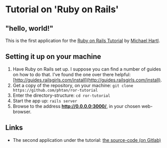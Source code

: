 # Tutorial on 'Ruby on Rails'

## "hello, world!"

This is the first application for the [Ruby on Rails Tutorial](http://www.railstutorial.org/) by [Michael Hartl](http://www.michaelhartl.com/).

## Setting it up on your machine

1. Have Ruby on Rails set up. I suppose you can find a number of guides on how to do that. I've found the one over there helpful: [http://guides.railsgirls.com/install](http://guides.railsgirls.com/install).
2. Get a copy of the repository, on your machine: `git clone https://github.com/phtan/ror-tutorial`
3. Enter the directory-structure: `cd ror-tutorial`
4. Start the app up: `rails server`
0. Browse to the address **http://0.0.0.0:3000/**, in your chosen web-browser.

## Links

- The second application under the tutorial: 
[the source-code (on Gitlab)](http://gitlab.com/phtan/toy-app)
